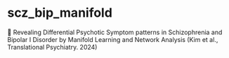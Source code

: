 # scz_bip_manifold
🫧 Revealing Differential Psychotic Symptom patterns in Schizophrenia and Bipolar I Disorder by Manifold Learning and Network Analysis (Kim et al., Translational Psychiatry. 2024) 
